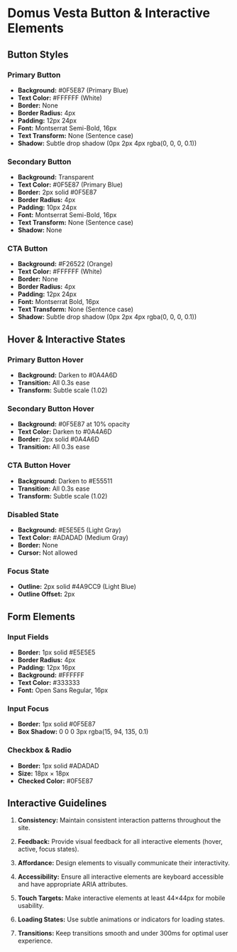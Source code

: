 # Domus Vesta Button & Interactive Elements

## Button Styles

### Primary Button
- **Background:** #0F5E87 (Primary Blue)
- **Text Color:** #FFFFFF (White)
- **Border:** None
- **Border Radius:** 4px
- **Padding:** 12px 24px
- **Font:** Montserrat Semi-Bold, 16px
- **Text Transform:** None (Sentence case)
- **Shadow:** Subtle drop shadow (0px 2px 4px rgba(0, 0, 0, 0.1))

### Secondary Button
- **Background:** Transparent
- **Text Color:** #0F5E87 (Primary Blue)
- **Border:** 2px solid #0F5E87
- **Border Radius:** 4px
- **Padding:** 10px 24px
- **Font:** Montserrat Semi-Bold, 16px
- **Text Transform:** None (Sentence case)
- **Shadow:** None

### CTA Button
- **Background:** #F26522 (Orange)
- **Text Color:** #FFFFFF (White)
- **Border:** None
- **Border Radius:** 4px
- **Padding:** 12px 24px
- **Font:** Montserrat Bold, 16px
- **Text Transform:** None (Sentence case)
- **Shadow:** Subtle drop shadow (0px 2px 4px rgba(0, 0, 0, 0.1))

## Hover & Interactive States

### Primary Button Hover
- **Background:** Darken to #0A4A6D
- **Transition:** All 0.3s ease
- **Transform:** Subtle scale (1.02)

### Secondary Button Hover
- **Background:** #0F5E87 at 10% opacity
- **Text Color:** Darken to #0A4A6D
- **Border:** 2px solid #0A4A6D
- **Transition:** All 0.3s ease

### CTA Button Hover
- **Background:** Darken to #E55511
- **Transition:** All 0.3s ease
- **Transform:** Subtle scale (1.02)

### Disabled State
- **Background:** #E5E5E5 (Light Gray)
- **Text Color:** #ADADAD (Medium Gray)
- **Border:** None
- **Cursor:** Not allowed

### Focus State
- **Outline:** 2px solid #4A9CC9 (Light Blue)
- **Outline Offset:** 2px

## Form Elements

### Input Fields
- **Border:** 1px solid #E5E5E5
- **Border Radius:** 4px
- **Padding:** 12px 16px
- **Background:** #FFFFFF
- **Text Color:** #333333
- **Font:** Open Sans Regular, 16px

### Input Focus
- **Border:** 1px solid #0F5E87
- **Box Shadow:** 0 0 0 3px rgba(15, 94, 135, 0.1)

### Checkbox & Radio
- **Border:** 1px solid #ADADAD
- **Size:** 18px × 18px
- **Checked Color:** #0F5E87

## Interactive Guidelines

1. **Consistency:** Maintain consistent interaction patterns throughout the site.

2. **Feedback:** Provide visual feedback for all interactive elements (hover, active, focus states).

3. **Affordance:** Design elements to visually communicate their interactivity.

4. **Accessibility:** Ensure all interactive elements are keyboard accessible and have appropriate ARIA attributes.

5. **Touch Targets:** Make interactive elements at least 44×44px for mobile usability.

6. **Loading States:** Use subtle animations or indicators for loading states.

7. **Transitions:** Keep transitions smooth and under 300ms for optimal user experience.

